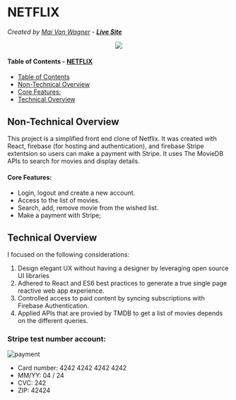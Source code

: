 # NETFLIX
*Created by <a href="https://maivw.github.io/" target="_blank">Mai Van Wagner</a> - **<a target="_blank" href="https://netflix-vw.web.app/">Live Site</a>***

<p align="center">
  <img src="https://github.com/Maivw/Netflix-c/blob/master/recording5.gif?raw=true"/>
</p>

#### Table of Contents - [NETFLIX](#NEXFLIX)
  - [Table of Contents](#table-of-contents)
  - [Non-Technical Overview](#non-technical-overview)
  - [Core Features:](#core-features)
  - [Technical Overview](#technical-overview)

## Non-Technical Overview
This project is a simplified front end clone of Netflix. It was created with React, firebase (for hosting and authentication), and firebase Stripe extentsion so users can make a payment with Stripe. It uses The MovieDB APIs to search for movies and display details.
#### Core Features: 
* Login, logout and create a new account. 
* Access to the list of movies.
* Search, add, remove movie from the wished list.
*  Make a payment with Stripe;
## Technical Overview

I focused on the following considerations: 
1. Design elegant UX without having a designer by leveraging open source UI libraries
2. Adhered to React and ES6 best practices to generate a true single page reactive web app experience.
3. Controlled access to paid content by syncing subscriptions with Firebase Authentication.
4. Applied APIs that are provied by TMDB to get a list of movies depends on the different queries.
### Stripe test number account:
<img src="https://res.cloudinary.com/maivw/image/upload/v1614635920/Screen_Shot_2021-03-01_at_4.58.34_PM_quoizg.png" alt="payment">

* Card number: 4242 4242 4242 4242
* MM/YY: 04 / 24
* CVC: 242
* ZIP: 42424
